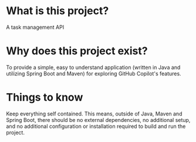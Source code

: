 # What is this project?
A task management API

# Why does this project exist?
To provide a simple, easy to understand application (written in Java and utilizing Spring Boot and Maven) for exploring GitHub Copilot's features.

# Things to know
Keep everything self contained. This means, outside of Java, Maven and Spring Boot, there should be no external dependencies, no additional setup, and no additional configuration or installation required to build and run the project.